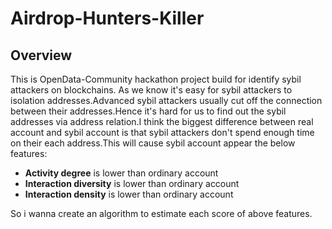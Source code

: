 # Airdrop-Hunters-Killer

## Overview

This is OpenData-Community hackathon project build for identify sybil attackers on blockchains. As we know it's easy for sybil attackers to isolation addresses.Advanced sybil attackers usually cut off the connection between their addresses.Hence it's hard for us to find out the sybil addresses via address relation.I think the biggest difference between real account and sybil account is that sybil attackers don't spend enough time on their each address.This will cause sybil account appear the below features:

- **Activity degree** is lower than ordinary account
- **Interaction diversity** is lower than ordinary account
- **Interaction density** is lower than ordinary account

So i wanna create an algorithm to estimate each score of above features.


